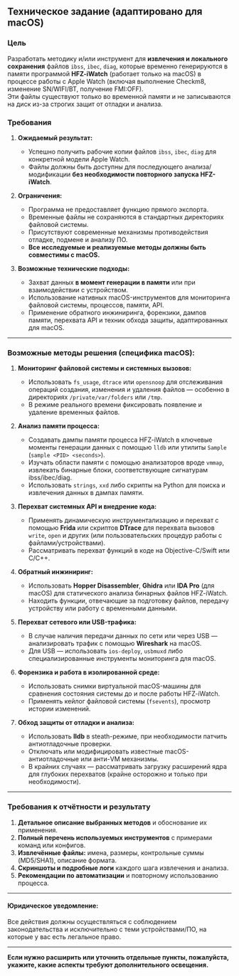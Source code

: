 
## Техническое задание (адаптировано для macOS)  
### Цель  
Разработать методику и/или инструмент для **извлечения и локального сохранения** файлов `ibss`, `ibec`, `diag`, которые временно генерируются в памяти программой **HFZ-iWatch** (работает только на macOS) в процессе работы с Apple Watch (включая выполнение Checkm8, изменение SN/WIFI/BT, получение FMI:OFF).  
Эти файлы существуют только во временной памяти и не записываются на диск из-за строгих защит от отладки и анализа.

### Требования  
1. **Ожидаемый результат:**  
   - Успешно получить рабочие копии файлов `ibss`, `ibec`, `diag` для конкретной модели Apple Watch.
   - Файлы должны быть доступны для последующего анализа/модификации **без необходимости повторного запуска HFZ-iWatch**.

2. **Ограничения:**  
   - Программа не предоставляет функцию прямого экспорта.
   - Временные файлы не сохраняются в стандартных директориях файловой системы.
   - Присутствуют современные механизмы противодействия отладке, подмене и анализу ПО.
   - **Все исследуемые и реализуемые методы должны быть совместимы с macOS.**

3. **Возможные технические подходы:**  
   - Захват данных **в момент генерации в памяти** или при взаимодействии с устройством.
   - Использование нативных macOS-инструментов для мониторинга файловой системы, процессов, памяти, API.
   - Применение обратного инжиниринга, форензики, дампов памяти, перехвата API и техник обхода защиты, адаптированных для macOS.

---

### Возможные методы решения (специфика macOS):

1. **Мониторинг файловой системы и системных вызовов:**  
    - Использовать `fs_usage`, `dtrace` или `opensnoop` для отслеживания операций создания, изменения и удаления файлов — особенно в директориях `/private/var/folders` или `/tmp`.
    - В режиме реального времени фиксировать появление и удаление временных файлов.

2. **Анализ памяти процесса:**  
    - Создавать дампы памяти процесса HFZ-iWatch в ключевые моменты генерации данных с помощью `lldb` или утилиты `Sample` (`sample <PID> <seconds>`).
    - Изучать области памяти с помощью анализаторов вроде `vmmap`, извлекать бинарные блоки, соответствующие сигнатурам ibss/ibec/diag.
    - Использовать `strings`, `xxd` либо скрипты на Python для поиска и извлечения данных в дампах памяти.

3. **Перехват системных API и внедрение кода:**  
    - Применять динамическую инструментализацию и перехват с помощью **Frida** или скриптов **DTrace** для перехвата вызовов `write`, `open` и других (или пользовательских процедур работы с файлами/устройствами).
    - Рассматривать перехват функций в коде на Objective-C/Swift или C/C++.

4. **Обратный инжиниринг:**  
    - Использовать **Hopper Disassembler**, **Ghidra** или **IDA Pro** (для macOS) для статического анализа бинарных файлов HFZ-iWatch.
    - Находить функции, отвечающие за подготовку файлов, передачу устройству или работу с временными данными.

5. **Перехват сетевого или USB-трафика:**  
    - В случае наличия передачи данных по сети или через USB — анализировать трафик с помощью **Wireshark** на macOS.
    - Для USB — использовать `ios-deploy`, `usbmuxd` либо специализированные инструменты мониторинга для macOS.

6. **Форензика и работа в изолированной среде:**  
    - Использовать снимки виртуальной macOS-машины для сравнения состояния системы до и после работы HFZ-iWatch.
    - Применять кейлог файловой системы (`fsevents`), просмотр истории изменений.

7. **Обход защиты от отладки и анализа:**  
    - Использовать **lldb** в steath-режиме, при необходимости патчить антиотладочные проверки.
    - Отключать или модифицировать известные macOS-антиотладочные или анти-VM механизмы.
    - В крайних случаях — рассматривать загрузку расширений ядра для глубоких перехватов (крайне осторожно и только при необходимости).

---

### Требования к отчётности и результату

1. **Детальное описание выбранных методов** и обоснование их применения.
2. **Полный перечень используемых инструментов** с примерами команд или конфигов.
3. **Извлечённые файлы:** имена, размеры, контрольные суммы (MD5/SHA1), описание формата.
4. **Скриншоты и подробные логи** каждого шага извлечения и анализа.
5. **Рекомендации по автоматизации** и повторному использованию процесса.

---

#### Юридическое уведомление:  
Все действия должны осуществляться с соблюдением законодательства и исключительно с теми устройствами/ПО, на которые у вас есть легальное право.

---

**Если нужно расширить или уточнить отдельные пункты, пожалуйста, укажите, какие аспекты требуют дополнительного освещения.**
